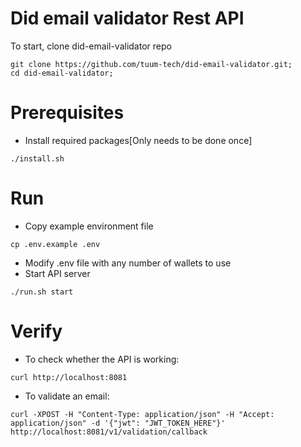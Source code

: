 # Did email validator Rest API

To start, clone did-email-validator repo
```
git clone https://github.com/tuum-tech/did-email-validator.git;
cd did-email-validator;
```

# Prerequisites
- Install required packages[Only needs to be done once]
```
./install.sh
```

# Run
- Copy example environment file
```
cp .env.example .env
```
- Modify .env file with any number of wallets to use
- Start API server
```
./run.sh start
```

# Verify
- To check whether the API is working:
```
curl http://localhost:8081
```
- To validate an email:
```
curl -XPOST -H "Content-Type: application/json" -H "Accept: application/json" -d '{"jwt": "JWT_TOKEN_HERE"}' http://localhost:8081/v1/validation/callback
```